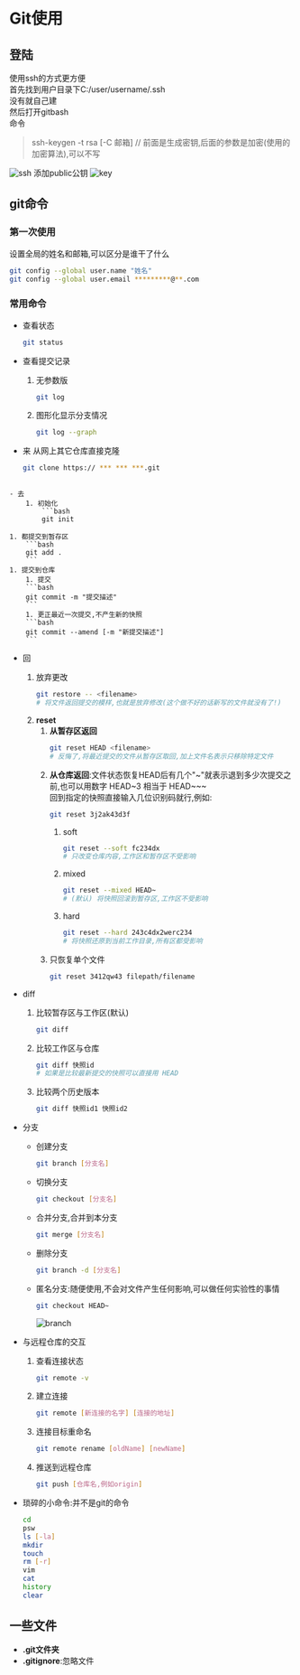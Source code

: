 # Git使用

## 登陆

使用ssh的方式更方便  
首先找到用户目录下C:/user/username/.ssh  
没有就自己建  
然后打开gitbash  
命令  

> ssh-keygen -t rsa [-C 邮箱]
> // 前面是生成密钥,后面的参数是加密(使用的加密算法),可以不写

![ssh](https://gitee.com/mygiteecx/img/raw/master/img//20210709202028.png)
添加public公钥
![key](https://gitee.com/mygiteecx/img/raw/master/img//20210709202034.png)

## git命令

### 第一次使用

设置全局的姓名和邮箱,可以区分是谁干了什么
```bash
git config --global user.name "姓名"
git config --global user.email *********@**.com
```

### 常用命令

- 查看状态
    ```bash
    git status
    ```

- 查看提交记录
    1. 无参数版
        ```bash
        git log
        ```
    1. 图形化显示分支情况
        ```bash
        git log --graph
        ```

- 来
    从网上其它仓库直接克隆
    
    ```bash
    git clone https:// *** *** ***.git
    ```
```
    
- 去
    1. 初始化
        ```bash
        git init
```
    1. 都提交到暂存区
        ```bash
        git add .
        ```
    1. 提交到仓库
        1. 提交
        ```bash
        git commit -m "提交描述"
        ```
        1. 更正最近一次提交,不产生新的快照
        ```bash
        git commit --amend [-m "新提交描述"]
        ```

- 回
    1. 放弃更改
        ```bash
        git restore -- <filename> 
        # 将文件返回提交的模样,也就是放弃修改(这个做不好的话新写的文件就没有了!)
        ```
    1. **reset**
        1. **从暂存区返回**
            ```bash
            git reset HEAD <filename>
            # 反悔了,将最近提交的文件从暂存区取回,加上文件名表示只移除特定文件
            ```
        1. **从仓库返回**:文件状态恢复HEAD后有几个"~"就表示退到多少次提交之前,也可以用数字 HEAD~3 相当于 HEAD~~~  
           回到指定的快照直接输入几位识别码就行,例如:  
            ```bash
            git reset 3j2ak43d3f
            ```
            1. soft
                ```bash
                git reset --soft fc234dx
                # 只改变仓库内容,工作区和暂存区不受影响
                ```
            1. mixed
                ```bash
                git reset --mixed HEAD~ 
                # (默认) 将快照回滚到暂存区,工作区不受影响
                ```
            1. hard
                ```bash
                git reset --hard 243c4dx2werc234
                # 将快照还原到当前工作目录,所有区都受影响
                ```
        1. 只恢复单个文件
            ```bash
            git reset 3412qw43 filepath/filename
            ```

- diff
    1. 比较暂存区与工作区(默认)
        ```bash
        git diff
        ```
    1. 比较工作区与仓库
        ```bash
        git diff 快照id
        # 如果是比较最新提交的快照可以直接用 HEAD
        ```
    1. 比较两个历史版本
        ```bash
        git diff 快照id1 快照id2
        ```

- 分支
    - 创建分支
        ```bash
        git branch [分支名]
        ```
    - 切换分支
        ```bash
        git checkout [分支名]
        ```
    - 合并分支,合并到本分支
        ```bash
        git merge [分支名]
        ```
    - 删除分支
        ```bash
        git branch -d [分支名]
        ```
    - 匿名分支:随便使用,不会对文件产生任何影响,可以做任何实验性的事情
        ```bash
        git checkout HEAD~
        ```
        ![branch](https://gitee.com/mygiteecx/img/raw/master/img//20210709202044.png)

- 与远程仓库的交互
    1. 查看连接状态
        ```bash
        git remote -v
        ```
    1. 建立连接
        ```bash
        git remote [新连接的名字] [连接的地址]
        ```
    1. 连接目标重命名
        ```bash
        git remote rename [oldName] [newName]
        ```
    1. 推送到远程仓库
        ```bash
        git push [仓库名,例如origin]
        ```

- 琐碎的小命令:并不是git的命令
    ```bash
    cd
    psw
    ls [-la]
    mkdir
    touch
    rm [-r]
    vim
    cat
    history
    clear
    ```

## 一些文件
- **.git文件夹**
- **.gitignore**:忽略文件